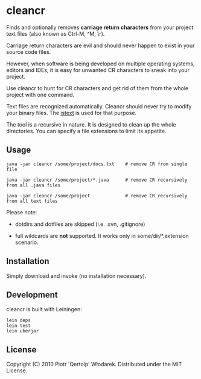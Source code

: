 # cleancr

Finds and optionally removes __carriage return characters__ from your project text files (also known as Ctrl-M, ^M, \r).

Carriage return characters are evil and should never happen to exist in your source code files.

However, when software is being developed on multiple operating systems, editors and IDEs, it is easy for unwanted CR characters to sneak into your project.

Use cleancr to hunt for CR characters and get rid of them from the whole project with one command.

Text files are recognized automatically. Cleancr should never try to modify your binary files. The [istext](https://github.com/qertoip/istext) is used for that purpose.

The tool is a recursive in nature. It is designed to clean up the whole directories. You can specify a file extensions to limit its appetite.

## Usage

    java -jar cleancr /some/project/docs.txt    # remove CR from single file

    java -jar cleancr /some/project/*.java      # remove CR recursively from all .java files

    java -jar cleancr /some/project             # remove CR recursively from all text files

Please note:

*   dotdirs and dotfiles are skipped (i.e. .svn, .gitignore)

*   full wildcards are __not__ supported. It works only in some/dir/*.extension scenario.

## Installation

Simply download and invoke (no installation necessary).

## Development

cleancr is built with Leiningen:

    lein deps
    lein test
    lein uberjar

## License

Copyright (C) 2010 Piotr 'Qertoip' Włodarek. Distributed under the MIT License.